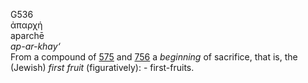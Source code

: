 <body>
  <p>G536<br>  ἀπαρχή  <br> aparchē  <br><i>ap-ar-khay‘ </i><br>From a compound of <a href="g0575.htm">575</a> and <a href="g0756.htm">756</a>  a <i>beginning</i> of sacrifice, that is, the (Jewish) <i>first</i> <i>fruit</i> (figuratively): - first-fruits.<br></p>
 </body>